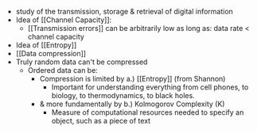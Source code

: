 - study of the transmission, storage & retrieval of digital information
- Idea of [[Channel Capacity]]:
	- [[Transmission errors]] can be arbitrarily low as long as:
		data rate < channel capacity
- Idea of [[Entropy]]
- [[Data compression]]
- Truly random data can't be compressed
	- Ordered data can be:
		- Compression is limited by a.) [[Entropy]] (from Shannon)
			- Important for understanding everything from cell phones, to biology, to thermodynamics, to black holes.
		- & more fundamentally by b.) Kolmogorov Complexity (K)
			- Measure of computational resources needed to specify an object, such as a piece of text